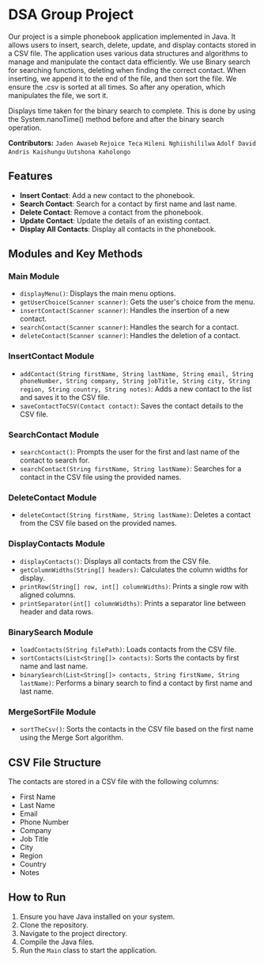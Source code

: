 # DSA Group Project

Our project is a simple phonebook application implemented in Java. It allows users to insert, search, delete, update, and display contacts stored in a CSV file. The application uses various data structures and algorithms to manage and manipulate the contact data efficiently. We use Binary search for searching functions, deleting when finding the correct contact. When inserting, we append it to the end of the file, and then sort the file. 
We ensure the .csv is sorted at all times. So after any operation, which manipulates the file, we sort it.

Displays time taken for the binary search to complete.  This is done by using the System.nanoTime() method before and after the binary search operation.

**Contributors:**
`Jaden Awaseb`
`Rejoice Teca`
`Hileni Nghiishililwa`
`Adolf David`
`Andris Kaishungu`
`Uutshona Kaholongo`





## Features

- **Insert Contact**: Add a new contact to the phonebook.
- **Search Contact**: Search for a contact by first name and last name.
- **Delete Contact**: Remove a contact from the phonebook.
- **Update Contact**: Update the details of an existing contact.
- **Display All Contacts**: Display all contacts in the phonebook.

## Modules and Key Methods

### Main Module
- `displayMenu()`: Displays the main menu options.
- `getUserChoice(Scanner scanner)`: Gets the user's choice from the menu.
- `insertContact(Scanner scanner)`: Handles the insertion of a new contact.
- `searchContact(Scanner scanner)`: Handles the search for a contact.
- `deleteContact(Scanner scanner)`: Handles the deletion of a contact.

### InsertContact Module
- `addContact(String firstName, String lastName, String email, String phoneNumber, String company, String jobTitle, String city, String region, String country, String notes)`: Adds a new contact to the list and saves it to the CSV file.
- `saveContactToCSV(Contact contact)`: Saves the contact details to the CSV file.

### SearchContact Module
- `searchContact()`: Prompts the user for the first and last name of the contact to search for.
- `searchContact(String firstName, String lastName)`: Searches for a contact in the CSV file using the provided names.

### DeleteContact Module
- `deleteContact(String firstName, String lastName)`: Deletes a contact from the CSV file based on the provided names.

### DisplayContacts Module
- `displayContacts()`: Displays all contacts from the CSV file.
- `getColumnWidths(String[] headers)`: Calculates the column widths for display.
- `printRow(String[] row, int[] columnWidths)`: Prints a single row with aligned columns.
- `printSeparator(int[] columnWidths)`: Prints a separator line between header and data rows.

### BinarySearch Module
- `loadContacts(String filePath)`: Loads contacts from the CSV file.
- `sortContacts(List<String[]> contacts)`: Sorts the contacts by first name and last name.
- `binarySearch(List<String[]> contacts, String firstName, String lastName)`: Performs a binary search to find a contact by first name and last name.

### MergeSortFile Module
- `sortTheCsv()`: Sorts the contacts in the CSV file based on the first name using the Merge Sort algorithm.

## CSV File Structure

The contacts are stored in a CSV file with the following columns:
- First Name
- Last Name
- Email
- Phone Number
- Company
- Job Title
- City
- Region
- Country
- Notes

## How to Run

1. Ensure you have Java installed on your system.
2. Clone the repository.
3. Navigate to the project directory.
4. Compile the Java files.
5. Run the `Main` class to start the application.